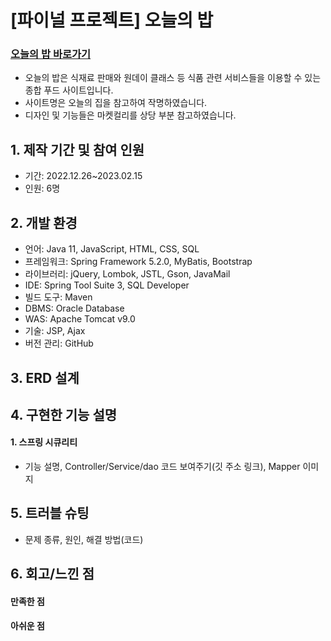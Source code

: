 # [파이널 프로젝트] 오늘의 밥

### [오늘의 밥 바로가기](https://gd1class.iptime.org:8844/GDJ56_BOB_final/)
- 오늘의 밥은 식재료 판매와 원데이 클래스 등 식품 관련 서비스들을 이용할 수 있는 종합 푸드 사이트입니다.
- 사이트명은 오늘의 집을 참고하여 작명하였습니다.
- 디자인 및 기능들은 마켓컬리를 상당 부분 참고하였습니다.

## 1. 제작 기간 및 참여 인원
- 기간: 2022.12.26~2023.02.15
- 인원: 6명

## 2. 개발 환경
- 언어: Java 11, JavaScript, HTML, CSS, SQL
- 프레임워크: Spring Framework 5.2.0, MyBatis, Bootstrap
- 라이브러리: jQuery, Lombok, JSTL, Gson, JavaMail
- IDE: Spring Tool Suite 3, SQL Developer
- 빌드 도구: Maven
- DBMS: Oracle Database
- WAS: Apache Tomcat v9.0
- 기술: JSP, Ajax
- 버전 관리: GitHub

## 3. ERD 설계

## 4. 구현한 기능 설명
#### 1. 스프링 시큐리티
- 기능 설명, Controller/Service/dao 코드 보여주기(깃 주소 링크), Mapper 이미지

## 5. 트러블 슈팅
- 문제 종류, 원인, 해결 방법(코드)

## 6. 회고/느낀 점
#### 만족한 점
#### 아쉬운 점
